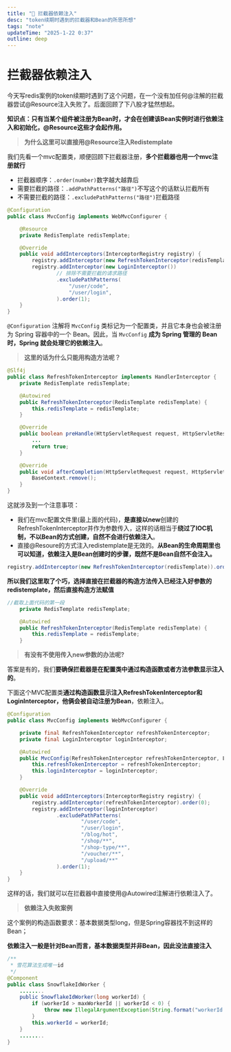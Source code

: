 ```yaml
---
title: "🌈 拦截器依赖注入"
desc: "token续期时遇到的拦截器和Bean的所思所想"
tags: "note"
updateTime: "2025-1-22 0:37"
outline: deep
---
```


# 拦截器依赖注入

今天写redis案例的token续期时遇到了这个问题，在一个没有加任何@注解的拦截器尝试@Resource注入失败了。后面回顾了下八股才猛然想起。

**知识点：只有当某个组件被注册为Bean时，才会在创建该Bean实例时进行依赖注入和初始化，@Resource这些才会起作用。**



> **为什么这里可以直接用@Resource注入Redistemplate**

我们先看一个mvc配置类，顺便回顾下拦截器注册，**多个拦截器也用一个mvc注册就行**

- 拦截器顺序：`.order(number)`数字越大越靠后
- 需要拦截的路径：`.addPathPatterns("路径")`不写这个的话默认拦截所有
- 不需要拦截的路径：`.excludePathPatterns("路径")`拦截路径

```java
@Configuration
public class MvcConfig implements WebMvcConfigurer {

    @Resource
    private RedisTemplate redisTemplate;

    @Override
    public void addInterceptors(InterceptorRegistry registry) {
        registry.addInterceptor(new RefreshTokenInterceptor(redisTemplate)).order(0);
        registry.addInterceptor(new LoginInterceptor())
                // 排除不需要拦截的请求路径
                .excludePathPatterns(
                    "/user/code",
                    "/user/login",
                ).order(1);
    }
}
```

`@Configuration` 注解将 `MvcConfig` 类标记为一个配置类，并且它本身也会被注册为 Spring 容器中的一个 Bean。因此，当 `MvcConfig` **成为 Spring 管理的 Bean 时，Spring 就会处理它的依赖注入**。



> **这里的话为什么只能用构造方法呢？**

```java
@Slf4j
public class RefreshTokenInterceptor implements HandlerInterceptor {
    private RedisTemplate redisTemplate;

    @Autowired
    public RefreshTokenInterceptor(RedisTemplate redisTemplate) {
        this.redisTemplate = redisTemplate;
    }

    @Override
    public boolean preHandle(HttpServletRequest request, HttpServletResponse response, Object handler) throws Exception {
		...
        return true;
    }

    @Override
    public void afterCompletion(HttpServletRequest request, HttpServletResponse response, Object handler, Exception ex) throws Exception {
        BaseContext.remove();
    }
}
```

这就涉及到一个注意事项：

- 我们在mvc配置文件里(最上面的代码)，**是直接以new**创建的RefreshTokenInterceptor并作为参数传入，这样的话相当于**绕过了IOC机制，不以Bean的方式创建，自然不会进行依赖注入**。
- 直接@Resoure的方式注入redistemplate是无效的。**从Bean的生命周期里也可以知道，依赖注入是Bean创建时的步骤，既然不是Bean自然不会注入。**

```java
registry.addInterceptor(new RefreshTokenInterceptor(redisTemplate)).order(0);
```

​	**所以我们这里取了个巧，选择直接在拦截器的构造方法传入已经注入好参数的redistemplate，然后直接构造方法赋值**

```java
//截取上面代码的第一段    
	private RedisTemplate redisTemplate;

    @Autowired
    public RefreshTokenInterceptor(RedisTemplate redisTemplate) {
        this.redisTemplate = redisTemplate;
    }
```





> **有没有不使用传入new参数的办法呢?**

答案是有的，我们**要确保拦截器是在配置类中通过构造函数或者方法参数显示注入的**。

下面这个MVC配置类**通过构造函数显示注入RefreshTokenInterceptor和LoginInterceptor，他俩会被自动注册为Bean**，依赖注入。

```java
@Configuration
public class MvcConfig implements WebMvcConfigurer {

    private final RefreshTokenInterceptor refreshTokenInterceptor;
    private final LoginInterceptor loginInterceptor;

    @Autowired
    public MvcConfig(RefreshTokenInterceptor refreshTokenInterceptor, LoginInterceptor loginInterceptor) {
        this.refreshTokenInterceptor = refreshTokenInterceptor;
        this.loginInterceptor = loginInterceptor;
    }

    @Override
    public void addInterceptors(InterceptorRegistry registry) {
        registry.addInterceptor(refreshTokenInterceptor).order(0);
        registry.addInterceptor(loginInterceptor)
                .excludePathPatterns(
                        "/user/code",
                        "/user/login",
                        "/blog/hot",
                        "/shop/**",
                        "/shop-type/**",
                        "/voucher/**",
                        "/upload/**"
                ).order(1);
    }
}
```

这样的话，我们就可以在拦截器中直接使用@Autowired注解进行依赖注入了。





> **依赖注入失败案例**

这个案例的构造函数要求：基本数据类型long，但是Spring容器找不到这样的Bean；

**依赖注入一般是针对Bean而言，基本数据类型并非Bean，因此没法直接注入**

```java
/**
 * 雪花算法生成唯一id
 */
@Component
public class SnowflakeIdWorker {
	........
    public SnowflakeIdWorker(long workerId) {
        if (workerId > maxWorkerId || workerId < 0) {
            throw new IllegalArgumentException(String.format("workerId can't be greater than %d or less than 0", maxWorkerId));
        }
        this.workerId = workerId;
    }
	........
}
```



